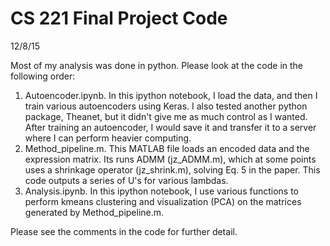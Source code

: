 # CS 221 Final Project Code
12/8/15

Most of my analysis was done in python. Please look at the code in the following order:

1. Autoencoder.ipynb. In this ipython notebook, I load the data, and then I train various autoencoders using Keras. I also tested another python package, Theanet, but it didn't give me as much control as I wanted. After training an autoencoder, I would save it and transfer it to a server where I can perform heavier computing.
2. Method_pipeline.m. This MATLAB file loads an encoded data and the expression matrix. Its runs ADMM (jz_ADMM.m), which at some points uses a shrinkage operator (jz_shrink.m), solving Eq. 5 in the paper. This code outputs a series of U's for various lambdas.
3. Analysis.ipynb. In this ipython notebook, I use various functions to perform kmeans clustering and visualization (PCA) on the matrices generated by Method_pipeline.m.

Please see the comments in the code for further detail.